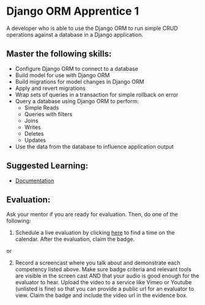 # Django ORM Apprentice 1

A developer who is able to use the Django ORM to run simple CRUD operations against a database in a Django application.

## Master the following skills:

* Configure Django ORM to connect to a database
* Build model for use with Django ORM
* Build migrations for model changes in Django ORM
* Apply and revert migrations
* Wrap sets of queries in a transaction for simple rollback on error
* Query a database using Django ORM to perform:
  * Simple Reads
  * Queries with filters
  * Joins
  * Writes
  * Deletes
  * Updates
* Use the data from the database to influence application output


## Suggested Learning:

* [Documentation](https://docs.djangoproject.com/en/3.1/topics/db/)

## Evaluation:

Ask your mentor if you are ready for evaluation. Then, do one of the following:

1. Schedule a live evaluation by clicking [here](http://evals.codex.academy) to find a time on the calendar. After the evaluation, claim the badge.

or

2. Record a screencast where you talk about and demonstrate each competency listed above. Make sure badge criteria and relevant tools are visible in the screen cast AND that your audio is good enough for the evaluator to hear. Upload the video to a service like Vimeo or Youtube (unlisted is fine) so that you can provide a public url for an evaluator to view. Claim the badge and include the video url in the evidence box.
